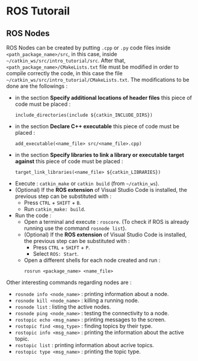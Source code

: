 # ROS Tutorail

## ROS Nodes
ROS Nodes can be created by putting `.cpp` or `.py` code files inside `<path_package_name>/src`, in this case, inside `~/catkin_ws/src/intro_tutorial/src`.
After that, `<path_package_name>/CMakeLists.txt` file must be modified in order to compile correctly the code, in this case the file `~/catkin_ws/src/intro_tutorial/CMakeLists.txt`. The modifications to be done are the followings :
- in the section **Specify additional locations of header files** this piece of code must be placed : 
    ```
    include_directories(include ${catkin_INCLUDE_DIRS})
    ```
- in the section **Declare C++ executable** this piece of code must be placed :
    ```
    add_executable(<name_file> src/<name_file>.cpp)
    ```
- in the section **Specify libraries to link a library or executable target against** this piece of code must be placed :
    ```
    target_link_libraries(<name_file> ${catkin_LIBRARIES})
    ```
- Execute : `catkin_make` or `catkin build` (from `~/catkin_ws`).
- (Optional) If the **ROS extension** of Visual Studio Code is installed, the previous step can be substituted with :
    - Press `CTRL` + `SHIFT` + `B`.
    - Run `catkin_make: build`.
- Run the code :
	- Open a terminal and execute : `roscore`. (To check if ROS is already running use the command `rosnode list`).
	- (Optional) If the **ROS extension** of Visual Studio Code is installed, the previous step can be substituted with :
	    - Press `CTRL` + `SHIFT` + `P`.
	    - Select `ROS: Start`.
	- Open a different shells for each node created and run :
	    ```
        rosrun <package_name> <name_file>
        ```
Other interesting commands regarding nodes are :	
- `rosnode info <node_name>` : printing information about a node.
- `rosnode kill <node_name>` : killing a running node.
- `rosnode list` : listing the active nodes.
- `rosnode ping <node_name>` : testing the connectivity to a node.
- `rostopic echo <msg_name>` : printing messages to the screen.
- `rostopic find <msg_type>` : finding topics by their type.
- `rostopic info <msg_name>` : printing the information about the active topic.
- `rostopic list` : printing information about acrive topics.
- `rostopic type <msg_name>` : printing the topic type.

